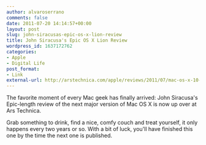 ```yaml
---
author: alvaroserrano
comments: false
date: 2011-07-20 14:14:57+00:00
layout: post
slug: john-siracusas-epic-os-x-lion-review
title: John Siracusa's Epic OS X Lion Review
wordpress_id: 1637172762
categories:
- Apple
- Digital Life
post_format:
- Link
external-url: http://arstechnica.com/apple/reviews/2011/07/mac-os-x-10-7.ars
---
```


The favorite moment of every Mac geek has finally arrived: John Siracusa's Epic-length review of the next major version of Mac OS X is now up over at Ars Technica.

Grab something to drink, find a nice, comfy couch and treat yourself, it only happens every two years or so. With a bit of luck, you'll have finished this one by the time the next one is published.
